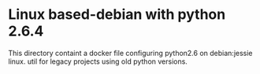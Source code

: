 # Linux based-debian with python 2.6.4

This directory containt a docker file configuring python2.6 on debian:jessie linux.
util for legacy projects using old python versions.
